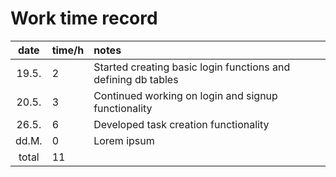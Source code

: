 # Work time record

| date | time/h | notes  |
| :----:|:-----| :-----|
| 19.5. | 2   | Started creating basic login functions and defining db tables |
| 20.5. | 3   | Continued working on login and signup functionality |
| 26.5. | 6   | Developed task creation functionality |
| dd.M. | 0   | Lorem ipsum |
| total | 11   | |
